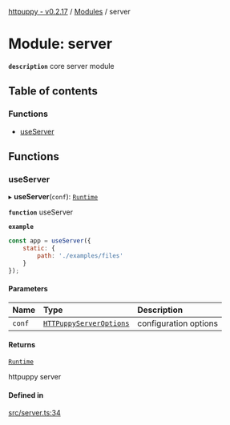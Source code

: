 [httpuppy - v0.2.17](../README.md) / [Modules](../modules.md) / server

# Module: server

**`description`** core server module

## Table of contents

### Functions

- [useServer](server.md#useserver)

## Functions

### useServer

▸ **useServer**(`conf`): [`Runtime`](../interfaces/types_server.Runtime.md)

**`function`** useServer

**`example`**
```javascript
const app = useServer({
	static: {
		path: './examples/files'
	}
});
```

#### Parameters

| Name | Type | Description |
| :------ | :------ | :------ |
| `conf` | [`HTTPuppyServerOptions`](../interfaces/types_server.HTTPuppyServerOptions.md) | configuration options |

#### Returns

[`Runtime`](../interfaces/types_server.Runtime.md)

httpuppy server

#### Defined in

[src/server.ts:34](https://github.com/abschill/httpuppy/blob/2b1d5af/src/server.ts#L34)
